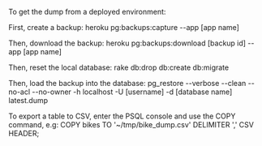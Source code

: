 To get the dump from a deployed environment:

First, create a backup:
  heroku pg:backups:capture --app [app name]

Then, download the backup:
  heroku pg:backups:download [backup id] --app [app name]

Then, reset the local database:
  rake db:drop db:create db:migrate

Then, load the backup into the database:
  pg_restore --verbose --clean --no-acl --no-owner -h localhost -U [username] -d [database name] latest.dump

To export a table to CSV, enter the PSQL console and use the COPY
command, e.g:
  COPY bikes TO '~/tmp/bike_dump.csv' DELIMITER ',' CSV HEADER;
